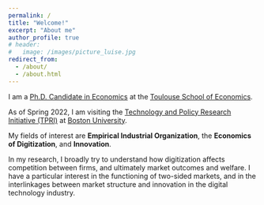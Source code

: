 ```yaml
---
permalink: /
title: "Welcome!"
excerpt: "About me"
author_profile: true
# header:
#   image: /images/picture_luise.jpg 
redirect_from: 
  - /about/
  - /about.html
---
```



I am a [Ph.D. Candidate in Economics](https://www.tse-fr.eu/people/luise-eisfeld) at the [Toulouse School of Economics](https://www.tse-fr.eu). 

As of Spring 2022, I am visiting the [Technology and Policy Research Initiative (TPRI)](https://sites.bu.edu/tpri/) at [Boston University](https://www.bu.edu).

My fields of interest are **Empirical Industrial Organization**, the **Economics of Digitization**, and **Innovation**. 

In my research, I broadly try to understand how digitization affects competition between firms, and ultimately market outcomes and welfare. I have a particular interest in the functioning of two-sided markets, and in the interlinkages between market structure and innovation in the digital technology industry.


